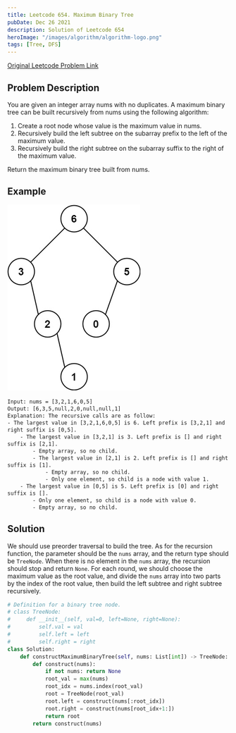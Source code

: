 ```yaml
---
title: Leetcode 654. Maximum Binary Tree
pubDate: Dec 26 2021
description: Solution of Leetcode 654
heroImage: "/images/algorithm/algorithm-logo.png"
tags: [Tree, DFS]
---
```


[Original Leetcode Problem Link](https://leetcode.com/problems/maximum-binary-tree/)

## Problem Description

You are given an integer array nums with no duplicates. A maximum binary tree can be built recursively from nums using the following algorithm:

1. Create a root node whose value is the maximum value in nums.
2. Recursively build the left subtree on the subarray prefix to the left of the maximum value.
3. Recursively build the right subtree on the subarray suffix to the right of the maximum value.

Return the maximum binary tree built from nums.

## Example

![](/public/images/algorithm/654.jpeg)

```text
Input: nums = [3,2,1,6,0,5]
Output: [6,3,5,null,2,0,null,null,1]
Explanation: The recursive calls are as follow:
- The largest value in [3,2,1,6,0,5] is 6. Left prefix is [3,2,1] and right suffix is [0,5].
    - The largest value in [3,2,1] is 3. Left prefix is [] and right suffix is [2,1].
        - Empty array, so no child.
        - The largest value in [2,1] is 2. Left prefix is [] and right suffix is [1].
            - Empty array, so no child.
            - Only one element, so child is a node with value 1.
    - The largest value in [0,5] is 5. Left prefix is [0] and right suffix is [].
        - Only one element, so child is a node with value 0.
        - Empty array, so no child.
```

## Solution

We should use preorder traversal to build the tree. As for the recursion function, the parameter should be the `nums` array, and the return type should be `TreeNode`. When there is no element in the `nums` array, the recursion should stop and return `None`. For each round, we should choose the maximum value as the root value, and divide the `nums` array into two parts by the index of the root value, then build the left subtree and right subtree recursively.

```python
# Definition for a binary tree node.
# class TreeNode:
#     def __init__(self, val=0, left=None, right=None):
#         self.val = val
#         self.left = left
#         self.right = right
class Solution:
    def constructMaximumBinaryTree(self, nums: List[int]) -> TreeNode:
        def construct(nums):
            if not nums: return None
            root_val = max(nums)
            root_idx = nums.index(root_val)
            root = TreeNode(root_val)
            root.left = construct(nums[:root_idx])
            root.right = construct(nums[root_idx+1:])
            return root
        return construct(nums)
```
